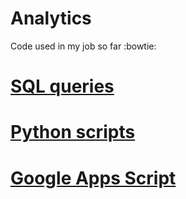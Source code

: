 # Analytics
Code used in my job so far :bowtie:
# [SQL queries](https://github.com/sapieh4/SQL)
# [Python scripts](https://github.com/sapieh4/Python)
# [Google Apps Script](https://github.com/sapieh4/Google-Apps-Script)
